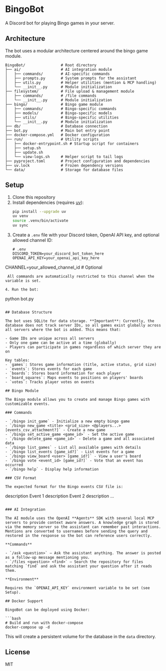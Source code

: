 # BingoBot

A Discord bot for playing Bingo games in your server.

## Architecture

The bot uses a modular architecture centered around the bingo game module.

```
BingoBot/                # Root directory
├── ai/                  # AI integration module
│   ├── commands/        # AI-specific commands
│   ├── prompts.py       # System prompts for the assistant
│   ├── utils.py         # Helper utilities (mention & MCP handling)
│   └── __init__.py      # Module initialization
├── filesystem/          # File upload & management module
│   ├── commands/        # /file commands
│   └── __init__.py      # Module initialization
├── bingo/               # Bingo game module
│   ├── commands/        # Bingo-specific commands
│   ├── models/          # Bingo-specific models
│   ├── utils/           # Bingo-specific utilities
│   └── __init__.py      # Module initialization
├── db/                  # Database connection
├── bot.py               # Main bot entry point
├── docker-compose.yml   # Docker configuration
├── run/                 # Utility scripts
│   ├── docker-entrypoint.sh # Startup script for containers
│   ├── setup.sh
│   ├── update.sh
│   └── view-logs.sh     # Helper script to tail logs
├── pyproject.toml       # Project configuration and dependencies
├── uv.lock              # Frozen dependency versions
└── data/                # Storage for database files
```

## Setup

1. Clone this repository
2. Install dependencies (requires [uv](https://github.com/astral-sh/uv)):
   ```bash
   pip install --upgrade uv
   uv venv
   source .venv/bin/activate
   uv sync
   ```
3. Create a `.env` file with your Discord token, OpenAI API key, and optional allowed channel ID:
   ```
   # .env
   DISCORD_TOKEN=your_discord_bot_token_here
   OPENAI_API_KEY=your_openai_api_key_here
  CHANNEL=your_allowed_channel_id  # Optional
  ```
   All commands are automatically restricted to this channel when the variable is set.

  4. Run the bot:
   ```
   python bot.py
   ```

## Database Structure

The bot uses SQLite for data storage. **Important**: Currently, the database does not track server IDs, so all games exist globally across all servers where the bot is added. This means that:

- Game IDs are unique across all servers
- Only one game can be active at a time (globally)
- Players can participate in games regardless of which server they are on

Key tables:
- `games`: Stores game information (title, active status, grid size)
- `events`: Stores events for each game
- `boards`: Stores board information for each player
- `board_squares`: Maps events to positions on players' boards
- `votes`: Tracks player votes on events

## Bingo Module

The Bingo module allows you to create and manage Bingo games with customizable events.

### Commands

- `/bingo init_game` - Initialize a new empty bingo game
- `/bingo new_game <title> <grid_size> <@players...> [events_csv_attachment?]` - Create a new game
- `/bingo set_active_game <game_id>` - Set the active game
- `/bingo delete_game <game_id>` - Delete a game and all associated data
- `/bingo list_games` - List all available games with details
- `/bingo list_events [game_id?]` - List events for a game
- `/bingo view_board <user> [game_id?]` - View a user's board
- `/bingo vote <event_id> [game_id?]` - Vote that an event has occurred
- `/bingo help` - Display help information

### CSV Format

The expected format for the Bingo events CSV file is:

```
description
Event 1 description
Event 2 description
...
```

### AI Integration

The AI module uses the OpenAI **Agents** SDK with several local MCP servers to provide context aware answers. A knowledge graph is stored via the memory server so the assistant can remember past interactions. Mentions are converted to usernames before sending the query and restored in the response so the bot can reference users correctly.

**Commands**

- `/ask <question>` – Ask the assistant anything. The answer is posted as a follow‑up message mentioning you.
- `/files <question> <find>` – Search the repository for files matching `find` and ask the assistant your question after it reads them.

**Environment**

Requires the `OPENAI_API_KEY` environment variable to be set (see Setup).

## Docker Support

BingoBot can be deployed using Docker:

```bash
# Build and run with docker-compose
docker-compose up -d
```

This will create a persistent volume for the database in the `data` directory.

## License

MIT
